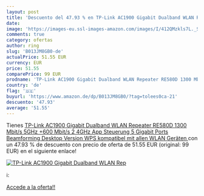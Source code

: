 ```yaml
---
layout: post
title: 'Descuento del 47.93 % en TP-Link AC1900 Gigabit Dualband WLAN Rep'
date: 
image: 'https://images-eu.ssl-images-amazon.com/images/I/412QMzkls7L._SL200_.jpg'
comments: true
category: ofertas
author: ring
slug: 'B013JM8GB0-de'
actualPrice: 51.55 EUR
currency: EUR
price: 51.55
comparePrice: 99 EUR
prodname: 'TP-Link AC1900 Gigabit Dualband WLAN Repeater RE580D 1300 Mbit/s 5GHz +600 Mbit/s 2 4GHz   App Steuerung  5 Gigabit Ports  Beamforming  Desktop Version  WPS  kompatibel mit allen WLAN Geräten '
country: 'de'
flag: '🇩🇪'
buyurl: 'https://www.amazon.de/dp/B013JM8GB0/?tag=tolees0ca-21'
descuento: '47.93'
average: '51.55'
---
```


Tienes [TP-Link AC1900 Gigabit Dualband WLAN Repeater RE580D 1300 Mbit/s 5GHz +600 Mbit/s 2 4GHz   App Steuerung  5 Gigabit Ports  Beamforming  Desktop Version  WPS  kompatibel mit allen WLAN Geräten ](https://www.amazon.de/dp/B013JM8GB0/?tag=tolees0ca-21) con un 47.93 % de descuento con precio de oferta de 51.55 EUR (original: 99 EUR) en el siguiente enlace!

[![TP-Link AC1900 Gigabit Dualband WLAN Rep](https://images-eu.ssl-images-amazon.com/images/I/412QMzkls7L._SL200_.jpg)](https://www.amazon.de/dp/B013JM8GB0/?tag=tolees0ca-21)

ℹ️:


[Accede a la oferta!!](https://www.amazon.de/dp/B013JM8GB0/?tag=tolees0ca-21)
